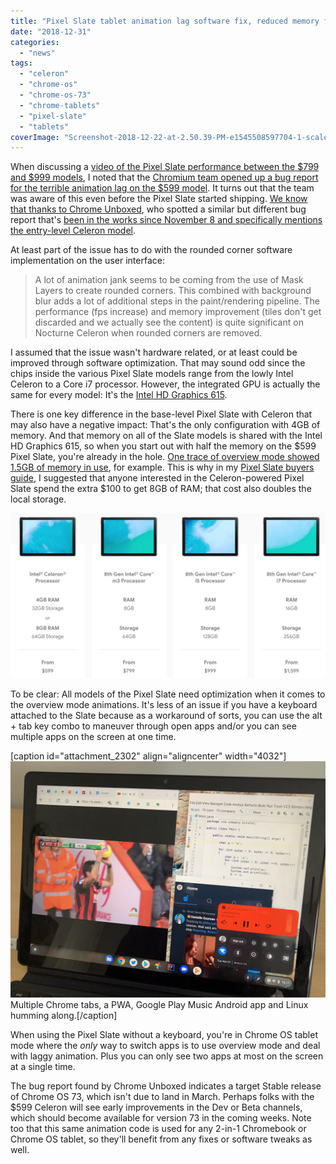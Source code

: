```yaml
---
title: "Pixel Slate tablet animation lag software fix, reduced memory footprint on Google's radar"
date: "2018-12-31"
categories: 
  - "news"
tags: 
  - "celeron"
  - "chrome-os"
  - "chrome-os-73"
  - "chrome-tablets"
  - "pixel-slate"
  - "tablets"
coverImage: "Screenshot-2018-12-22-at-2.50.39-PM-e1545508597704-1-scaled.jpg"
---
```


When discussing a [video of the Pixel Slate performance between the $799 and $999 models](https://www.aboutchromebooks.com/news/pixel-slate-core-m3-vs-i5-performance-video/), I noted that the [Chromium team opened up a bug report for the terrible animation lag on the $599 model](https://bugs.chromium.org/p/chromium/issues/detail?id=917605&q=slate&colspec=ID%20Pri%20M%20Stars%20ReleaseBlock%20Component%20Status%20Owner%20Summary%20OS%20Modified). It turns out that the team was aware of this even before the Pixel Slate started shipping. [We know that thanks to Chrome Unboxed](https://chromeunboxed.com/news/chromebook-tablet-mode-lag-jank-fix/), who spotted a similar but different bug report that's [been in the works since November 8 and specifically mentions the entry-level Celeron model](https://bugs.chromium.org/p/chromium/issues/detail?id=903486&q=jank%20overview&colspec=ID%20Pri%20M%20Stars%20ReleaseBlock%20Component%20Status%20Owner%20Summary%20OS%20Modified).

At least part of the issue has to do with the rounded corner software implementation on the user interface:

> A lot of animation jank seems to be coming from the use of Mask Layers to create rounded corners. This combined with background blur adds a lot of additional steps in the paint/rendering pipeline. The performance (fps increase) and memory improvement (tiles don't get discarded and we actually see the content) is quite significant on Nocturne Celeron when rounded corners are removed.

I assumed that the issue wasn't hardware related, or at least could be improved through software optimization. That may sound odd since the chips inside the various Pixel Slate models range from the lowly Intel Celeron to a Core i7 processor. However, the integrated GPU is actually the same for every model: It's the [Intel HD Graphics 615](https://www.intel.com/content/www/us/en/support/products/96554/graphics-drivers/graphics-for-7th-generation-intel-processors/intel-hd-graphics-615.html).

There is one key difference in the base-level Pixel Slate with Celeron that may also have a negative impact: That's the only configuration with 4GB of memory. And that memory on all of the Slate models is shared with the Intel HD Graphics 615, so when you start out with half the memory on the $599 Pixel Slate, you're already in the hole. [One trace of overview mode showed 1.5GB of memory in use](https://bugs.chromium.org/p/chromium/issues/detail?id=905388#c6), for example. This is why in my [Pixel Slate buyers guide](https://www.aboutchromebooks.com/opinion/which-google-pixel-slate-to-buy-guide/), I suggested that anyone interested in the Celeron-powered Pixel Slate spend the extra $100 to get 8GB of RAM; that cost also doubles the local storage.

[![](images/Pixel-Slate-configurations.png)](https://www.aboutchromebooks.com/opinion/google-pixel-slate-vs-chromebook-should-i-buy-chromeos-tablet/attachment/pixel-slate-configurations/)

To be clear: All models of the Pixel Slate need optimization when it comes to the overview mode animations. It's less of an issue if you have a keyboard attached to the Slate because as a workaround of sorts, you can use the alt + tab key combo to maneuver through open apps and/or you can see multiple apps on the screen at one time.

\[caption id="attachment\_2302" align="aligncenter" width="4032"\][![](images/Pixel-Slate-performance.jpg)](https://www.aboutchromebooks.com/reviews/google-pixel-slate-review/attachment/pixel-slate-performance/) Multiple Chrome tabs, a PWA, Google Play Music Android app and Linux humming along.\[/caption\]

When using the Pixel Slate without a keyboard, you're in Chrome OS tablet mode where the _only_ way to switch apps is to use overview mode and deal with laggy animation. Plus you can only see two apps at most on the screen at a single time.

The bug report found by Chrome Unboxed indicates a target Stable release of Chrome OS 73, which isn't due to land in March. Perhaps folks with the $599 Celeron will see early improvements in the Dev or Beta channels, which should become available for version 73 in the coming weeks. Note too that this same animation code is used for any 2-in-1 Chromebook or Chrome OS tablet, so they'll benefit from any fixes or software tweaks as well.

